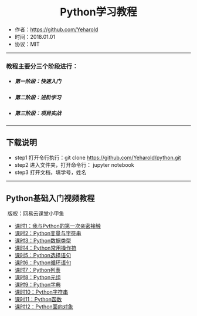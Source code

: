 # <center>Python学习教程
- 作者：https://github.com/Yeharold
- 时间：2018.01.01
- 协议：MIT
---------
### 教程主要分三个阶段进行：
* ##### 第一阶段：快速入门
* ##### 第二阶段：进阶学习
* ##### 第三阶段：项目实战
----------
## 下载说明
- step1 打开令行执行：git clone https://github.com/Yeharold/python.git
- step2 进入文件夹，打开命令行： jupyter notebook
- step3 打开文档，填学号，姓名
----
## Python基础入门视频教程
  版权：网易云课堂小甲鱼
- [课时1：我与Python的第一次亲密接触](https://study.163.com/course/courseLearn.htm?courseId=378003#/learn/video?lessonId=495018&courseId=378003)
- [课时2：Python变量与字符串](https://study.163.com/course/courseLearn.htm?courseId=378003#/learn/video?lessonId=495021&courseId=378003)
- [课时3：Python数据类型](https://study.163.com/course/courseLearn.htm?courseId=378003#/learn/video?lessonId=493030&courseId=378003)
- [课时4：Python常用操作符](https://study.163.com/course/courseLearn.htm?courseId=378003#/learn/video?lessonId=493031&courseId=378003)
- [课时5：Python选择语句](https://study.163.com/course/courseLearn.htm?courseId=378003#/learn/video?lessonId=495050&courseId=378003)
- [课时6：Python循环语句](https://study.163.com/course/courseLearn.htm?courseId=378003#/learn/video?lessonId=495051&courseId=378003)
- [课时7：Python列表](https://study.163.com/course/courseLearn.htm?courseId=378003#/learn/video?lessonId=498025&courseId=378003)
- [课时8：Python元组](https://study.163.com/course/courseLearn.htm?courseId=378003#/learn/video?lessonId=503229&courseId=378003)
- [课时9：Python字典](https://study.163.com/course/courseLearn.htm?courseId=378003#/learn/video?lessonId=745182&courseId=378003)
- [课时10：Python字符串](https://study.163.com/course/courseLearn.htm?courseId=378003#/learn/video?lessonId=502217&courseId=378003)
- [课时11：Python函数](https://study.163.com/course/courseLearn.htm?courseId=378003#/learn/video?lessonId=650035&courseId=378003)
- [课时12：Python面向对象](https://study.163.com/course/courseLearn.htm?courseId=378003#/learn/video?lessonId=877123&courseId=378003)
